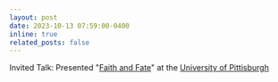 ```yaml
---
layout: post
date: 2023-10-13 07:59:00-0400
inline: true
related_posts: false
---
```


Invited Talk: Presented "[Faith and Fate](https://arxiv.org/pdf/2305.18654.pdf)" at the [University of Pittisburgh](https://calendar.pitt.edu/event/cs_seminar_faith_and_fate_limits_of_transformers_on_compositionality)
